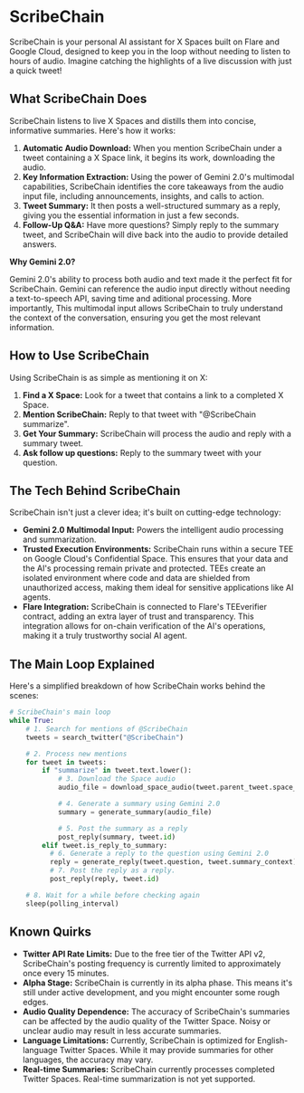 # ScribeChain

ScribeChain is your personal AI assistant for X Spaces built on Flare and Google Cloud, designed to keep you in the loop without needing to listen to hours of audio. Imagine catching the highlights of a live discussion with just a quick tweet!

## What ScribeChain Does

ScribeChain listens to live X Spaces and distills them into concise, informative summaries. Here's how it works:

1.  **Automatic Audio Download:** When you mention ScribeChain under a tweet containing a X Space link, it begins its work, downloading the audio.
2.  **Key Information Extraction:** Using the power of Gemini 2.0's multimodal capabilities, ScribeChain identifies the core takeaways from the audio input file, including announcements, insights, and calls to action.
3.  **Tweet Summary:** It then posts a well-structured summary as a reply, giving you the essential information in just a few seconds.
4.  **Follow-Up Q&A:** Have more questions? Simply reply to the summary tweet, and ScribeChain will dive back into the audio to provide detailed answers.

**Why Gemini 2.0?**

Gemini 2.0's ability to process both audio and text made it the perfect fit for ScribeChain. Gemini can reference the audio input directly without needing a text-to-speech API, saving time and aditional processing. More importantly, This multimodal input allows ScribeChain to truly understand the context of the conversation, ensuring you get the most relevant information.

## How to Use ScribeChain

Using ScribeChain is as simple as mentioning it on X:

1.  **Find a X Space:** Look for a tweet that contains a link to a completed X Space.
2.  **Mention ScribeChain:** Reply to that tweet with "@ScribeChain summarize".
3.  **Get Your Summary:** ScribeChain will process the audio and reply with a summary tweet.
4. **Ask follow up questions:** Reply to the summary tweet with your question.

## The Tech Behind ScribeChain

ScribeChain isn't just a clever idea; it's built on cutting-edge technology:

* **Gemini 2.0 Multimodal Input:** Powers the intelligent audio processing and summarization.
* **Trusted Execution Environments:** ScribeChain runs within a secure TEE on Google Cloud's Confidential Space. This ensures that your data and the AI's processing remain private and protected. TEEs create an isolated environment where code and data are shielded from unauthorized access, making them ideal for sensitive applications like AI agents.
* **Flare Integration:** ScribeChain is connected to Flare's TEEverifier contract, adding an extra layer of trust and transparency. This integration allows for on-chain verification of the AI's operations, making it a truly trustworthy social AI agent.

## The Main Loop Explained

Here's a simplified breakdown of how ScribeChain works behind the scenes:

```python
# ScribeChain's main loop
while True:
    # 1. Search for mentions of @ScribeChain
    tweets = search_twitter("@ScribeChain")

    # 2. Process new mentions
    for tweet in tweets:
        if "summarize" in tweet.text.lower():
            # 3. Download the Space audio
            audio_file = download_space_audio(tweet.parent_tweet.space_url)

            # 4. Generate a summary using Gemini 2.0
            summary = generate_summary(audio_file)

            # 5. Post the summary as a reply
            post_reply(summary, tweet.id)
        elif tweet.is_reply_to_summary:
          # 6. Generate a reply to the question using Gemini 2.0
          reply = generate_reply(tweet.question, tweet.summary_context)
          # 7. Post the reply as a reply.
          post_reply(reply, tweet.id)

    # 8. Wait for a while before checking again
    sleep(polling_interval)
```

## Known Quirks

* **Twitter API Rate Limits:** Due to the free tier of the Twitter API v2, ScribeChain's posting frequency is currently limited to approximately once every 15 minutes. 
* **Alpha Stage:** ScribeChain is currently in its alpha phase. This means it's still under active development, and you might encounter some rough edges. 
* **Audio Quality Dependence:** The accuracy of ScribeChain's summaries can be affected by the audio quality of the Twitter Space. Noisy or unclear audio may result in less accurate summaries.
* **Language Limitations:** Currently, ScribeChain is optimized for English-language Twitter Spaces. While it may provide summaries for other languages, the accuracy may vary.
* **Real-time Summaries:** ScribeChain currently processes completed Twitter Spaces. Real-time summarization is not yet supported.